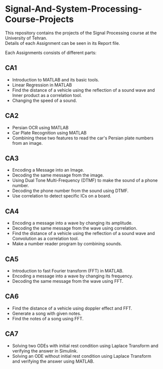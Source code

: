 # Signal-And-System-Processing-Course-Projects
This repository contains the projects of the Signal Processing course at the University of Tehran.<br>
Details of each Assignment can be seen in its Report file.

Each Assignments consists of different parts:

## CA1
* Introduction to MATLAB and its basic tools.
* Linear Regression in MATLAB
* Find the distance of a vehicle using the reflection of a sound wave and Inner product as a correlation tool.
* Changing the speed of a sound.

## CA2
* Persian OCR using MATLAB
* Car Plate Recognition using MATLAB
* Combining these two features to read the car's Persian plate numbers from an image.

## CA3
* Encoding a Message into an Image.
* Decoding the same message from the image.
* Using Dual Tone Multi-Frequency (DTMF) to make the sound of a phone number.
* Decoding the phone number from the sound using DTMF.
* Use correlation to detect specific ICs on a board.

## CA4
* Encoding a message into a wave by changing its amplitude.
* Decoding the same message from the wave using correlation.
* Find the distance of a vehicle using the reflection of a sound wave and Convolution as a correlation tool.
* Make a number reader program by combining sounds.

## CA5
* Introduction to fast Fourier transform (FFT) in MATLAB.
* Encoding a message into a wave by changing its frequency.
* Decoding the same message from the wave using FFT.

## CA6
* Find the distance of a vehicle using doppler effect and FFT.
* Generate a song with given notes.
* Find the notes of a song using FFT.

## CA7
* Solving two ODEs with initial rest condition using Laplace Transform and verifying the answer in Simulink.
* Solving an ODE without initial rest condition using Laplace Transform and verifying the answer using MATLAB.
